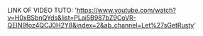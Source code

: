 LINK OF VIDEO TUTO: 'https://www.youtube.com/watch?v=H0xBSbnQYds&list=PLai5B987bZ9CoVR-QEIN9foz4QCJ0H2Y8&index=2&ab_channel=Let%27sGetRusty'
